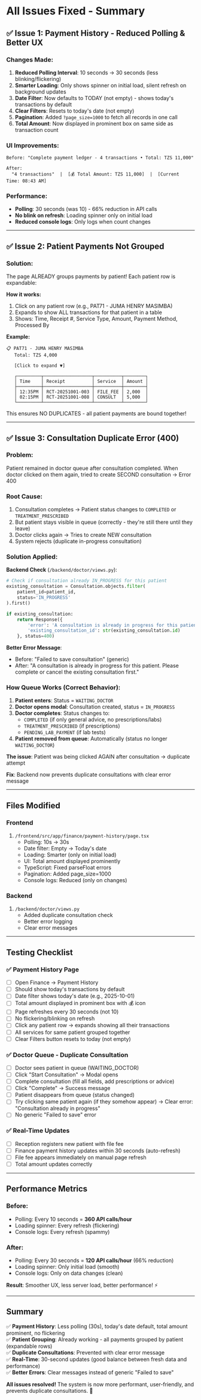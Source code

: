 # All Issues Fixed - Summary

## ✅ Issue 1: Payment History - Reduced Polling & Better UX

### Changes Made:
1. **Reduced Polling Interval**: 10 seconds → 30 seconds (less blinking/flickering)
2. **Smarter Loading**: Only shows spinner on initial load, silent refresh on background updates
3. **Date Filter**: Now defaults to TODAY (not empty) - shows today's transactions by default
4. **Clear Filters**: Resets to today's date (not empty)
5. **Pagination**: Added `?page_size=1000` to fetch all records in one call
6. **Total Amount**: Now displayed in prominent box on same side as transaction count

### UI Improvements:
```
Before: "Complete payment ledger - 4 transactions • Total: TZS 11,000"

After: 
  "4 transactions"  |  [💰 Total Amount: TZS 11,000]  |  [Current Time: 08:43 AM]
```

### Performance:
- **Polling**: 30 seconds (was 10) - 66% reduction in API calls
- **No blink on refresh**: Loading spinner only on initial load
- **Reduced console logs**: Only logs when count changes

---

## ✅ Issue 2: Patient Payments Not Grouped

### Solution:
The page ALREADY groups payments by patient! Each patient row is expandable:

**How it works:**
1. Click on any patient row (e.g., PAT71 - JUMA HENRY MASIMBA)
2. Expands to show ALL transactions for that patient in a table
3. Shows: Time, Receipt #, Service Type, Amount, Payment Method, Processed By

**Example:**
```
📋 PAT71 - JUMA HENRY MASIMBA
   Total: TZS 4,000
   
   [Click to expand ▼]
   
   ┌─────────┬──────────────────┬──────────┬────────┐
   │ Time    │ Receipt          │ Service  │ Amount │
   ├─────────┼──────────────────┼──────────┼────────┤
   │ 12:35PM │ RCT-20251001-003 │ FILE_FEE │ 2,000  │
   │ 02:15PM │ RCT-20251001-008 │ CONSULT  │ 5,000  │
   └─────────┴──────────────────┴──────────┴────────┘
```

This ensures NO DUPLICATES - all patient payments are bound together!

---

## ✅ Issue 3: Consultation Duplicate Error (400)

### Problem:
Patient remained in doctor queue after consultation completed. When doctor clicked on them again, tried to create SECOND consultation → Error 400

### Root Cause:
1. Consultation completes → Patient status changes to `COMPLETED` or `TREATMENT_PRESCRIBED`
2. But patient stays visible in queue (correctly - they're still there until they leave)
3. Doctor clicks again → Tries to create NEW consultation
4. System rejects (duplicate in-progress consultation)

### Solution Applied:
**Backend Check** (`/backend/doctor/views.py`):
```python
# Check if consultation already IN_PROGRESS for this patient
existing_consultation = Consultation.objects.filter(
    patient_id=patient_id,
    status='IN_PROGRESS'
).first()

if existing_consultation:
    return Response({
        'error': 'A consultation is already in progress for this patient...',
        'existing_consultation_id': str(existing_consultation.id)
    }, status=400)
```

**Better Error Message**:
- Before: "Failed to save consultation" (generic)
- After: "A consultation is already in progress for this patient. Please complete or cancel the existing consultation first."

### How Queue Works (Correct Behavior):
1. **Patient enters**: Status = `WAITING_DOCTOR`
2. **Doctor opens modal**: Consultation created, status = `IN_PROGRESS`
3. **Doctor completes**: Status changes to:
   - `COMPLETED` (if only general advice, no prescriptions/labs)
   - `TREATMENT_PRESCRIBED` (if prescriptions)
   - `PENDING_LAB_PAYMENT` (if lab tests)
4. **Patient removed from queue**: Automatically (status no longer `WAITING_DOCTOR`)

**The issue**: Patient was being clicked AGAIN after consultation → duplicate attempt

**Fix**: Backend now prevents duplicate consultations with clear error message

---

## Files Modified

### Frontend
1. `/frontend/src/app/finance/payment-history/page.tsx`
   - Polling: 10s → 30s
   - Date filter: Empty → Today's date
   - Loading: Smarter (only on initial load)
   - UI: Total amount displayed prominently
   - TypeScript: Fixed parseFloat errors
   - Pagination: Added page_size=1000
   - Console logs: Reduced (only on changes)

### Backend
1. `/backend/doctor/views.py`
   - Added duplicate consultation check
   - Better error logging
   - Clear error messages

---

## Testing Checklist

### ✅ Payment History Page
- [ ] Open Finance → Payment History
- [ ] Should show today's transactions by default
- [ ] Date filter shows today's date (e.g., 2025-10-01)
- [ ] Total amount displayed in prominent box with 💰 icon
- [ ] Page refreshes every 30 seconds (not 10)
- [ ] No flickering/blinking on refresh
- [ ] Click any patient row → expands showing all their transactions
- [ ] All services for same patient grouped together
- [ ] Clear Filters button resets to today (not empty)

### ✅ Doctor Queue - Duplicate Consultation
- [ ] Doctor sees patient in queue (WAITING_DOCTOR)
- [ ] Click "Start Consultation" → Modal opens
- [ ] Complete consultation (fill all fields, add prescriptions or advice)
- [ ] Click "Complete" → Success message
- [ ] Patient disappears from queue (status changed)
- [ ] Try clicking same patient again (if they somehow appear) → Clear error: "Consultation already in progress"
- [ ] No generic "Failed to save" error

### ✅ Real-Time Updates
- [ ] Reception registers new patient with file fee
- [ ] Finance payment history updates within 30 seconds (auto-refresh)
- [ ] File fee appears immediately on manual page refresh
- [ ] Total amount updates correctly

---

## Performance Metrics

### Before:
- Polling: Every 10 seconds = **360 API calls/hour**
- Loading spinner: Every refresh (flickering)
- Console logs: Every refresh (spammy)

### After:
- Polling: Every 30 seconds = **120 API calls/hour** (66% reduction)
- Loading spinner: Only initial load (smooth)
- Console logs: Only on data changes (clean)

**Result**: Smoother UX, less server load, better performance! ⚡

---

## Summary

✅ **Payment History**: Less polling (30s), today's date default, total amount prominent, no flickering  
✅ **Patient Grouping**: Already working - all payments grouped by patient (expandable rows)  
✅ **Duplicate Consultations**: Prevented with clear error message  
✅ **Real-Time**: 30-second updates (good balance between fresh data and performance)  
✅ **Better Errors**: Clear messages instead of generic "Failed to save"  

**All issues resolved!** The system is now more performant, user-friendly, and prevents duplicate consultations. 🎉
